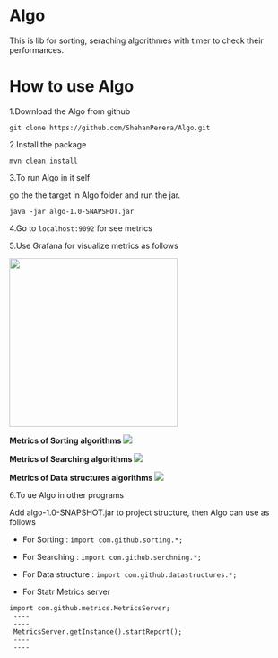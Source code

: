 # Algo
This is lib for sorting, seraching algorithmes with timer to check their performances.

# How to use Algo 

1.Download the Algo from github 

`git clone https://github.com/ShehanPerera/Algo.git`

2.Install the package

`mvn clean install`

3.To run Algo in it self

 go the the target in Algo folder and run the jar.
 
`java -jar algo-1.0-SNAPSHOT.jar `

4.Go to `localhost:9092` for see metrics

5.Use Grafana for visualize metrics as follows 


<img src="https://user-images.githubusercontent.com/29086284/41807005-c180c8fe-76e5-11e8-8ff8-427db50304e9.png" width="300px"/>

<b> Metrics of Sorting algorithms </b>
<img src="https://user-images.githubusercontent.com/29086284/42161616-361c63f0-7e19-11e8-8248-b3446d9ee2da.png">


<b> Metrics of Searching algorithms </b>
<img src="https://user-images.githubusercontent.com/29086284/42161704-93f9ffaa-7e19-11e8-92d4-c775c8db7277.png">


<b> Metrics of Data structures algorithms </b>
<img src="https://user-images.githubusercontent.com/29086284/42161734-b0da6452-7e19-11e8-9946-9bbcc35fcb00.png">

6.To ue Algo in other programs

Add algo-1.0-SNAPSHOT.jar to project structure, then Algo can use as follows 

* For Sorting : `import com.github.sorting.*;`
 
* For Searching : `import com.github.serchning.*;`
 
* For Data structure : `import com.github.datastructures.*;`
 
* For Statr Metrics server
   
 ```
 import com.github.metrics.MetricsServer;
  ----
  ----
  MetricsServer.getInstance().startReport(); 
  ----
  ----
  ```
 
 
 
 

